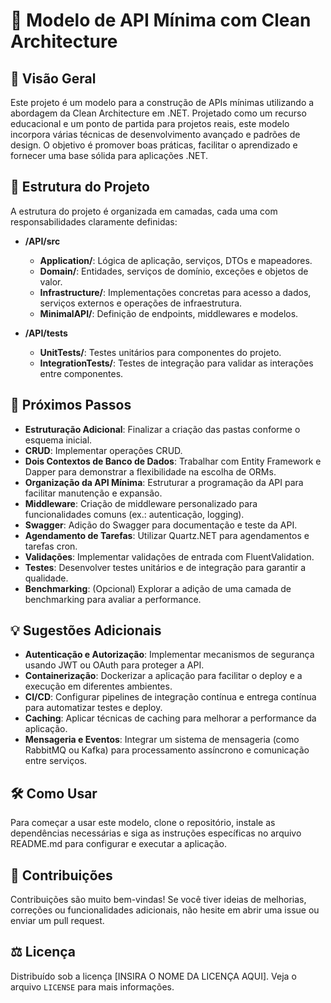 
# 🚀 Modelo de API Mínima com Clean Architecture

## 📖 Visão Geral

Este projeto é um modelo para a construção de APIs mínimas utilizando a abordagem da Clean Architecture em .NET. Projetado como um recurso educacional e um ponto de partida para projetos reais, este modelo incorpora várias técnicas de desenvolvimento avançado e padrões de design. O objetivo é promover boas práticas, facilitar o aprendizado e fornecer uma base sólida para aplicações .NET.

## 📁 Estrutura do Projeto

A estrutura do projeto é organizada em camadas, cada uma com responsabilidades claramente definidas:

-   **/API/src**
    
    -   **Application/**: Lógica de aplicação, serviços, DTOs e mapeadores.
    -   **Domain/**: Entidades, serviços de domínio, exceções e objetos de valor.
    -   **Infrastructure/**: Implementações concretas para acesso a dados, serviços externos e operações de infraestrutura.
    -   **MinimalAPI/**: Definição de endpoints, middlewares e modelos.
-   **/API/tests**
    
    -   **UnitTests/**: Testes unitários para componentes do projeto.
    -   **IntegrationTests/**: Testes de integração para validar as interações entre componentes.

## 🚧 Próximos Passos

-   **Estruturação Adicional**: Finalizar a criação das pastas conforme o esquema inicial.
-   **CRUD**: Implementar operações CRUD.
-   **Dois Contextos de Banco de Dados**: Trabalhar com Entity Framework e Dapper para demonstrar a flexibilidade na escolha de ORMs.
-   **Organização da API Mínima**: Estruturar a programação da API para facilitar manutenção e expansão.
-   **Middleware**: Criação de middleware personalizado para funcionalidades comuns (ex.: autenticação, logging).
-   **Swagger**: Adição do Swagger para documentação e teste da API.
-   **Agendamento de Tarefas**: Utilizar Quartz.NET para agendamentos e tarefas cron.
-   **Validações**: Implementar validações de entrada com FluentValidation.
-   **Testes**: Desenvolver testes unitários e de integração para garantir a qualidade.
-   **Benchmarking**: (Opcional) Explorar a adição de uma camada de benchmarking para avaliar a performance.

## 💡 Sugestões Adicionais

-   **Autenticação e Autorização**: Implementar mecanismos de segurança usando JWT ou OAuth para proteger a API.
-   **Containerização**: Dockerizar a aplicação para facilitar o deploy e a execução em diferentes ambientes.
-   **CI/CD**: Configurar pipelines de integração contínua e entrega contínua para automatizar testes e deploy.
-   **Caching**: Aplicar técnicas de caching para melhorar a performance da aplicação.
-   **Mensageria e Eventos**: Integrar um sistema de mensageria (como RabbitMQ ou Kafka) para processamento assíncrono e comunicação entre serviços.

## 🛠️ Como Usar

Para começar a usar este modelo, clone o repositório, instale as dependências necessárias e siga as instruções específicas no arquivo README.md para configurar e executar a aplicação.

## 🤝 Contribuições

Contribuições são muito bem-vindas! Se você tiver ideias de melhorias, correções ou funcionalidades adicionais, não hesite em abrir uma issue ou enviar um pull request.

## ⚖️ Licença

Distribuído sob a licença [INSIRA O NOME DA LICENÇA AQUI]. Veja o arquivo `LICENSE` para mais informações.
